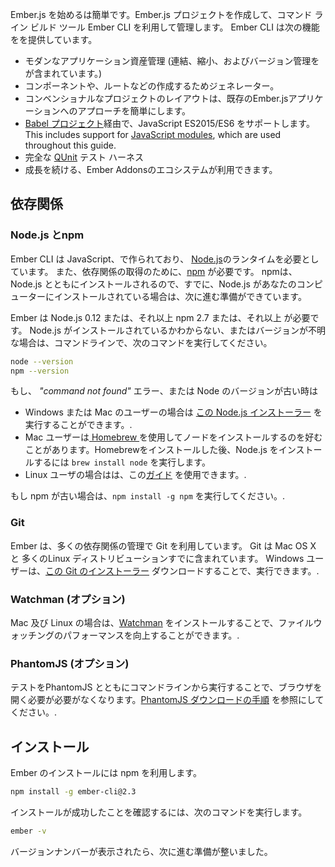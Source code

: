 Ember.js を始めるは簡単です。Ember.js プロジェクトを作成して、コマンド ライン ビルド ツール Ember CLI を利用して管理します。 Ember CLI は次の機能をを提供しています。

* モダンなアプリケーション資産管理 (連結、縮小、およびバージョン管理をが含まれています。)
* コンポーネントや、ルートなどの作成するためジェネレーター。
* コンベンショナルなプロジェクトのレイアウトは、既存のEmber.jsアプリケーションへのアプローチを簡単にします。
* [Babel プロジェクト](http://babeljs.io/docs/learn-es2015/)経由で、JavaScript ES2015/ES6 をサポートします。 This includes support for [JavaScript modules](http://exploringjs.com/es6/ch_modules.html), which are used throughout this guide.
* 完全な [QUnit](https://qunitjs.com/) テスト ハーネス
* 成長を続ける、Ember Addonsのエコシステムが利用できます。

## 依存関係

### Node.js とnpm

Ember CLI は JavaScript、で作られており、 [Node.js](https://nodejs.org/)のランタイムを必要としています。 また、依存関係の取得のために、[npm](https://www.npmjs.com/) が必要です。 npmは、Node.js とともにインストールされるので、すでに、Node.js があなたのコンピューターにインストールされている場合は、次に進む準備ができています。

Ember は Node.js 0.12 または、それ以上 npm 2.7 または、それ以上 が必要です。 Node.js がインストールされているかわからない、またはバージョンが不明な場合は、コマンドラインで、次のコマンドを実行してください。

```bash
node --version
npm --version
```

もし、 *"command not found"* エラー、または Node のバージョンが古い時は

* Windows または Mac のユーザーの場合は [この Node.js インストーラー](http://nodejs.org/download/) を実行することができます。.
* Mac ユーザーは[ Homebrew ](http://brew.sh/) を使用してノードをインストールするのを好むことがあります。Homebrewをインストールした後、Node.js をインストールするには `brew install node` を実行します。
* Linux ユーザの場合はは、この[ガイド](https://github.com/joyent/node/wiki/Installing-Node.js-via-package-manager) を使用できます。.

もし npm が古い場合は、`npm install -g npm` を実行してください。.

### Git

Ember は、多くの依存関係の管理で Git を利用しています。 Git は Mac OS X と 多くのLinux ディストリビューションすでに含まれています。 Windows ユーザーは、[この Git のインストーラー](http://git-scm.com/download/win) ダウンロードすることで、実行できます。.

### Watchman (オプション)

Mac 及び Linux の場合は、[Watchman](https://facebook.github.io/watchman/docs/install.html) をインストールすることで、ファイルウォッチングのパフォーマンスを向上することができます。.

### PhantomJS (オプション)

テストをPhantomJS とともにコマンドラインから実行することで、ブラウザを開く必要が必要がなくなります。[PhantomJS ダウンロードの手順](http://phantomjs.org/download.html) を参照にしてください。.

## インストール

Ember のインストールには npm を利用します。

```bash
npm install -g ember-cli@2.3
```

インストールが成功したことを確認するには、次のコマンドを実行します。

```bash
ember -v
```

バージョンナンバーが表示されたら、次に進む準備が整いました。